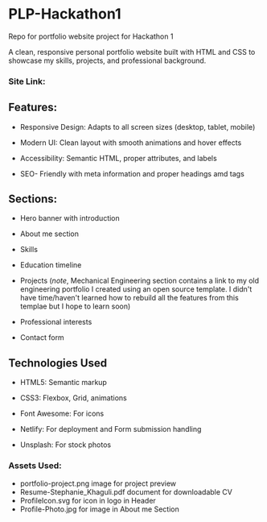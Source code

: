 # PLP-Hackathon1
Repo for portfolio website project for Hackathon 1

A clean, responsive personal portfolio website built with HTML and CSS to showcase my skills, projects, and professional background.

### Site Link:


## Features:

- Responsive Design: Adapts to all screen sizes (desktop, tablet, mobile)

- Modern UI: Clean layout with smooth animations and hover effects

- Accessibility: Semantic HTML, proper attributes, and labels

- SEO- Friendly with meta information and proper headings amd tags

## Sections:

- Hero banner with introduction

- About me section

- Skills

- Education timeline

- Projects (_*note*_, Mechanical Engineering section contains a link to my old engineering portfolio I created using an open source template. I didn't have time/haven't learned how to rebuild all the features from this templae but I hope to learn soon)

- Professional interests

- Contact form



## Technologies Used
- HTML5: Semantic markup

- CSS3: Flexbox, Grid, animations

- Font Awesome: For icons

- Netlify: For deployment and Form submission handling

- Unsplash: For stock photos


### Assets Used:
- portfolio-project.png image for project preview
- Resume-Stephanie_Khaguli.pdf document for downloadable CV
- ProfileIcon.svg for icon in logo in Header
- Profile-Photo.jpg for image in About me Section

